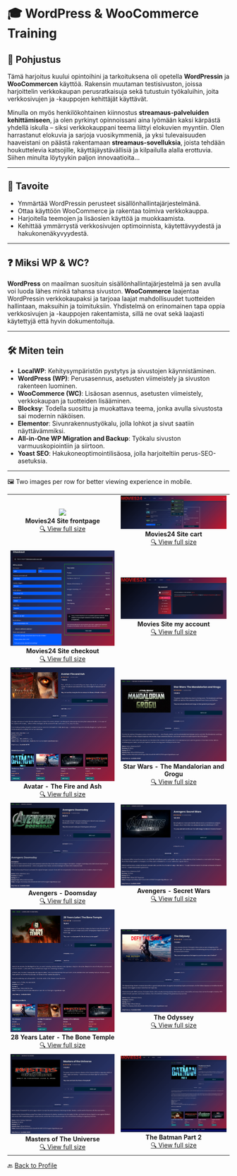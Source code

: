 # 🎓 WordPress & WooCommerce Training

## 📖 Pohjustus

Tämä harjoitus kuului opintoihini ja tarkoituksena oli opetella **WordPressin** ja **WooCommercen** käyttöä. Rakensin muutaman testisivuston, joissa harjoittelin verkkokaupan perusratkaisuja sekä tutustuin työkaluihin, joita verkkosivujen ja -kauppojen kehittäjät käyttävät.

Minulla on myös henkilökohtainen kiinnostus **streamaus-palveluiden kehittämiseen**, ja olen pyrkinyt opinnoissani aina lyömään kaksi kärpästä yhdellä iskulla – siksi verkkokauppani teema liittyi elokuvien myyntiin. Olen harrastanut elokuvia ja sarjoja vuosikymmeniä, ja yksi tulevaisuuden haaveistani on päästä rakentamaan **streamaus-sovelluksia**, joista tehdään houkuttelevia katsojille, käyttäjäystävällisiä ja kilpailulla alalla erottuvia. Siihen minulta löytyykin paljon innovaatioita…

---

## 🎯 Tavoite

- Ymmärtää WordPressin perusteet sisällönhallintajärjestelmänä.  
- Ottaa käyttöön WooCommerce ja rakentaa toimiva verkkokauppa.  
- Harjoitella teemojen ja lisäosien käyttöä ja muokkaamista.  
- Kehittää ymmärrystä verkkosivujen optimoinnista, käytettävyydestä ja hakukonenäkyvyydestä.  

---

## ❓ Miksi WP & WC?

**WordPress** on maailman suosituin sisällönhallintajärjestelmä ja sen avulla voi luoda lähes minkä tahansa sivuston. **WooCommerce** laajentaa WordPressin verkkokaupaksi ja tarjoaa laajat mahdollisuudet tuotteiden hallintaan, maksuihin ja toimituksiin. Yhdistelmä on erinomainen tapa oppia verkkosivujen ja -kauppojen rakentamista, sillä ne ovat sekä laajasti käytettyjä että hyvin dokumentoituja.

---

## 🛠️ Miten tein

- **LocalWP**: Kehitysympäristön pystytys ja sivustojen käynnistäminen.  
- **WordPress (WP)**: Perusasennus, asetusten viimeistely ja sivuston rakenteen luominen.  
- **WooCommerce (WC)**: Lisäosan asennus, asetusten viimeistely, verkkokaupan ja tuotteiden lisääminen.  
- **Blocksy**: Todella suosittu ja muokattava teema, jonka avulla sivustosta sai modernin näköisen.  
- **Elementor**: Sivunrakennustyökalu, jolla lohkot ja sivut saatiin näyttävämmiksi.  
- **All-in-One WP Migration and Backup**: Työkalu sivuston varmuuskopiointiin ja siirtoon.  
- **Yoast SEO**: Hakukoneoptimointilisäosa, jolla harjoiteltiin perus-SEO-asetuksia.  

---

🖼️ Two images per row for better viewing experience in mobile.  

<table>
  <tr>
    <td align="center">
      <img src="frontpage.png" width="300"/><br/>
      <strong>Movies24 Site frontpage </strong><br/>
      <a href="frontpage.png">🔍 View full size</a>
    </td>
    <td align="center">
      <img src="cart.png" width="300"/><br/>
      <strong>Movies24 Site cart</strong><br/>
      <a href="cart.png">🔍 View full size</a>
    </td>
  </tr>

  <tr>
    <td align="center">
      <img src="checkout.png" width="300"/><br/>
      <strong>Movies24 Site checkout </strong><br/>
      <a href="checkout.png">🔍 View full size</a>
    </td>
    <td align="center">
      <img src="my_account.png" width="300"/><br/>
      <strong>Movies Site my account</strong><br/>
      <a href="my_account.png">🔍 View full size</a>
    </td>
  </tr>

  <tr>
    <td align="center">
      <img src="Avatar - The Fire and Ash.png" width="300"/><br/>
      <strong>Avatar - The Fire and Ash</strong><br/>
      <a href="Avatar - The Fire and Ash.png">🔍 View full size</a>
    </td>
    <td align="center">
      <img src="Star Wars - The Mandalorian and Grogu.png" width="300"/><br/>
      <strong>Star Wars - The Mandalorian and Grogu</strong><br/>
      <a href="Star Wars - The Mandalorian and Grogu.png">🔍 View full size</a>
    </td>
  </tr>

  <tr>
    <td align="center">
      <img src="Avengers - Doomsday.png" width="300"/><br/>
      <strong>Avengers - Doomsday</strong><br/>
      <a href="Avengers - Doomsday.png">🔍 View full size</a>
    </td>
    <td align="center">
      <img src="Avengers - Secret Wars.png" width="300"/><br/>
      <strong>Avengers - Secret Wars</strong><br/>
      <a href="Avengers - Secret Wars.png">🔍 View full size</a>
    </td>
  </tr>

  <tr>
    <td align="center">
      <img src="28 Years Later - The Bone Temple.png" width="300"/><br/>
      <strong>28 Years Later - The Bone Temple</strong><br/>
      <a href="28 Years Later - The Bone Temple.png">🔍 View full size</a>
    </td>
    <td align="center">
      <img src="The Odyssey.png" width="300"/><br/>
      <strong>The Odyssey</strong><br/>
      <a href="The Odyssey.png">🔍 View full size</a>
    </td>
  </tr>

  <tr>
    <td align="center">
      <img src="Masters of The Universe.png" width="300"/><br/>
      <strong>Masters of The Universe</strong><br/>
      <a href="Masters of The Universe.png">🔍 View full size</a>
    </td>
    <td align="center">
      <img src="The Batman Part 2.png" width="300"/><br/>
      <strong>The Batman Part 2</strong><br/>
      <a href="The Batman Part 2.png">🔍 View full size</a>
    </td>
  </tr>
</table>

🔙 [Back to Profile](https://github.com/Ron-Gustafsson)

